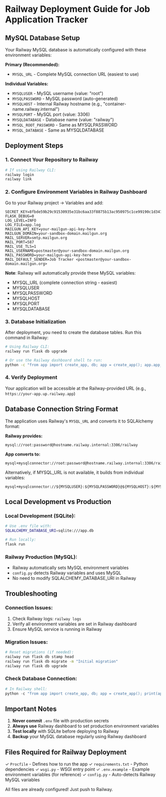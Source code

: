 # Railway Deployment Guide for Job Application Tracker

## MySQL Database Setup

Your Railway MySQL database is automatically configured with these environment variables:

**Primary (Recommended):**
- `MYSQL_URL` - Complete MySQL connection URL (easiest to use)

**Individual Variables:**
- `MYSQLUSER` - MySQL username (value: "root")
- `MYSQLPASSWORD` - MySQL password (auto-generated)
- `MYSQLHOST` - Internal Railway hostname (e.g., "container-name.railway.internal")
- `MYSQLPORT` - MySQL port (value: 3306)
- `MYSQLDATABASE` - Database name (value: "railway")
- `MYSQL_ROOT_PASSWORD` - Same as MYSQLPASSWORD
- `MYSQL_DATABASE` - Same as MYSQLDATABASE

## Deployment Steps

### 1. Connect Your Repository to Railway
```bash
# If using Railway CLI:
railway login
railway link
```

### 2. Configure Environment Variables in Railway Dashboard

Go to your Railway project → Variables and add:

```
SECRET_KEY=8fbde59b29c91530935e31bc6aa33f8875b13ac950975c1ce99190c1d3472490
FLASK_DEBUG=0
LOG_LEVEL=INFO
LOG_FILE=app.log
MAILGUN_API_KEY=your-mailgun-api-key-here
MAILGUN_DOMAIN=your-sandbox-domain.mailgun.org
MAIL_SERVER=smtp.mailgun.org
MAIL_PORT=587
MAIL_USE_TLS=1
MAIL_USERNAME=postmaster@your-sandbox-domain.mailgun.org
MAIL_PASSWORD=your-mailgun-api-key-here
MAIL_DEFAULT_SENDER=Job Tracker <postmaster@your-sandbox-domain.mailgun.org>
```

**Note**: Railway will automatically provide these MySQL variables:
- MYSQL_URL (complete connection string - easiest)
- MYSQLUSER
- MYSQLPASSWORD
- MYSQLHOST
- MYSQLPORT
- MYSQLDATABASE

### 3. Database Initialization

After deployment, you need to create the database tables. Run this command in Railway:

```bash
# Using Railway CLI:
railway run flask db upgrade

# Or use the Railway dashboard shell to run:
python -c "from app import create_app, db; app = create_app(); app.app_context().push(); db.create_all()"
```

### 4. Verify Deployment

Your application will be accessible at the Railway-provided URL (e.g., `https://your-app.up.railway.app`)

## Database Connection String Format

The application uses Railway's `MYSQL_URL` and converts it to SQLAlchemy format:

**Railway provides:**
```
mysql://root:password@hostname.railway.internal:3306/railway
```

**App converts to:**
```
mysql+mysqlconnector://root:password@hostname.railway.internal:3306/railway
```

Alternatively, if MYSQL_URL is not available, it builds from individual variables:
```
mysql+mysqlconnector://${MYSQLUSER}:${MYSQLPASSWORD}@${MYSQLHOST}:${MYSQLPORT}/${MYSQLDATABASE}
```

## Local Development vs Production

### Local Development (SQLite):
```bash
# Use .env file with:
SQLALCHEMY_DATABASE_URI=sqlite:///app.db

# Run locally:
flask run
```

### Railway Production (MySQL):
- Railway automatically sets MySQL environment variables
- `config.py` detects Railway variables and uses MySQL
- No need to modify SQLALCHEMY_DATABASE_URI in Railway

## Troubleshooting

### Connection Issues:
1. Check Railway logs: `railway logs`
2. Verify all environment variables are set in Railway dashboard
3. Ensure MySQL service is running in Railway

### Migration Issues:
```bash
# Reset migrations (if needed):
railway run flask db stamp head
railway run flask db migrate -m "Initial migration"
railway run flask db upgrade
```

### Check Database Connection:
```python
# In Railway shell:
python -c "from app import create_app, db; app = create_app(); print(app.config['SQLALCHEMY_DATABASE_URI'])"
```

## Important Notes

1. **Never commit** `.env` file with production secrets
2. **Always use** Railway dashboard to set production environment variables
3. **Test locally** with SQLite before deploying to Railway
4. **Backup** your MySQL database regularly using Railway dashboard

## Files Required for Railway Deployment

✓ `Procfile` - Defines how to run the app
✓ `requirements.txt` - Python dependencies
✓ `wsgi.py` - WSGI entry point
✓ `.env.example` - Example environment variables (for reference)
✓ `config.py` - Auto-detects Railway MySQL variables

All files are already configured! Just push to Railway.




